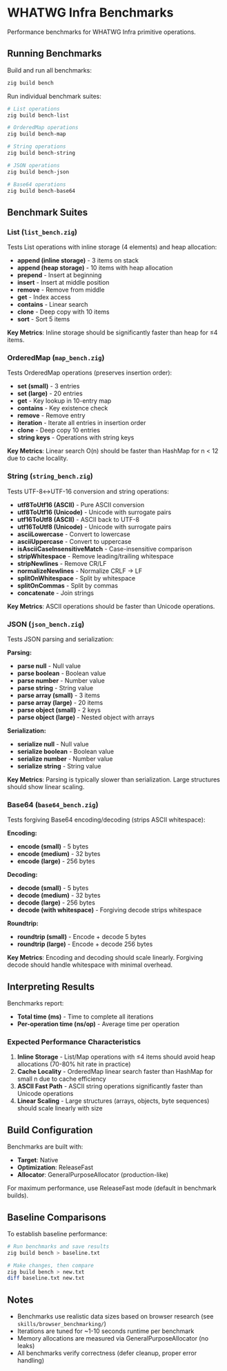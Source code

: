 # WHATWG Infra Benchmarks

Performance benchmarks for WHATWG Infra primitive operations.

## Running Benchmarks

Build and run all benchmarks:

```bash
zig build bench
```

Run individual benchmark suites:

```bash
# List operations
zig build bench-list

# OrderedMap operations
zig build bench-map

# String operations
zig build bench-string

# JSON operations
zig build bench-json

# Base64 operations
zig build bench-base64
```

## Benchmark Suites

### List (`list_bench.zig`)

Tests List operations with inline storage (4 elements) and heap allocation:

- **append (inline storage)** - 3 items on stack
- **append (heap storage)** - 10 items with heap allocation
- **prepend** - Insert at beginning
- **insert** - Insert at middle position
- **remove** - Remove from middle
- **get** - Index access
- **contains** - Linear search
- **clone** - Deep copy with 10 items
- **sort** - Sort 5 items

**Key Metrics**: Inline storage should be significantly faster than heap for ≤4 items.

### OrderedMap (`map_bench.zig`)

Tests OrderedMap operations (preserves insertion order):

- **set (small)** - 3 entries
- **set (large)** - 20 entries
- **get** - Key lookup in 10-entry map
- **contains** - Key existence check
- **remove** - Remove entry
- **iteration** - Iterate all entries in insertion order
- **clone** - Deep copy 10 entries
- **string keys** - Operations with string keys

**Key Metrics**: Linear search O(n) should be faster than HashMap for n < 12 due to cache locality.

### String (`string_bench.zig`)

Tests UTF-8↔UTF-16 conversion and string operations:

- **utf8ToUtf16 (ASCII)** - Pure ASCII conversion
- **utf8ToUtf16 (Unicode)** - Unicode with surrogate pairs
- **utf16ToUtf8 (ASCII)** - ASCII back to UTF-8
- **utf16ToUtf8 (Unicode)** - Unicode with surrogate pairs
- **asciiLowercase** - Convert to lowercase
- **asciiUppercase** - Convert to uppercase
- **isAsciiCaseInsensitiveMatch** - Case-insensitive comparison
- **stripWhitespace** - Remove leading/trailing whitespace
- **stripNewlines** - Remove CR/LF
- **normalizeNewlines** - Normalize CRLF → LF
- **splitOnWhitespace** - Split by whitespace
- **splitOnCommas** - Split by commas
- **concatenate** - Join strings

**Key Metrics**: ASCII operations should be faster than Unicode operations.

### JSON (`json_bench.zig`)

Tests JSON parsing and serialization:

**Parsing:**
- **parse null** - Null value
- **parse boolean** - Boolean value
- **parse number** - Number value
- **parse string** - String value
- **parse array (small)** - 3 items
- **parse array (large)** - 20 items
- **parse object (small)** - 2 keys
- **parse object (large)** - Nested object with arrays

**Serialization:**
- **serialize null** - Null value
- **serialize boolean** - Boolean value
- **serialize number** - Number value
- **serialize string** - String value

**Key Metrics**: Parsing is typically slower than serialization. Large structures should show linear scaling.

### Base64 (`base64_bench.zig`)

Tests forgiving Base64 encoding/decoding (strips ASCII whitespace):

**Encoding:**
- **encode (small)** - 5 bytes
- **encode (medium)** - 32 bytes
- **encode (large)** - 256 bytes

**Decoding:**
- **decode (small)** - 5 bytes
- **decode (medium)** - 32 bytes
- **decode (large)** - 256 bytes
- **decode (with whitespace)** - Forgiving decode strips whitespace

**Roundtrip:**
- **roundtrip (small)** - Encode + decode 5 bytes
- **roundtrip (large)** - Encode + decode 256 bytes

**Key Metrics**: Encoding and decoding should scale linearly. Forgiving decode should handle whitespace with minimal overhead.

## Interpreting Results

Benchmarks report:
- **Total time (ms)** - Time to complete all iterations
- **Per-operation time (ns/op)** - Average time per operation

### Expected Performance Characteristics

1. **Inline Storage** - List/Map operations with ≤4 items should avoid heap allocations (70-80% hit rate in practice)
2. **Cache Locality** - OrderedMap linear search faster than HashMap for small n due to cache efficiency
3. **ASCII Fast Path** - ASCII string operations significantly faster than Unicode operations
4. **Linear Scaling** - Large structures (arrays, objects, byte sequences) should scale linearly with size

## Build Configuration

Benchmarks are built with:
- **Target**: Native
- **Optimization**: ReleaseFast
- **Allocator**: GeneralPurposeAllocator (production-like)

For maximum performance, use ReleaseFast mode (default in benchmark builds).

## Baseline Comparisons

To establish baseline performance:

```bash
# Run benchmarks and save results
zig build bench > baseline.txt

# Make changes, then compare
zig build bench > new.txt
diff baseline.txt new.txt
```

## Notes

- Benchmarks use realistic data sizes based on browser research (see `skills/browser_benchmarking/`)
- Iterations are tuned for ~1-10 seconds runtime per benchmark
- Memory allocations are measured via GeneralPurposeAllocator (no leaks)
- All benchmarks verify correctness (defer cleanup, proper error handling)

